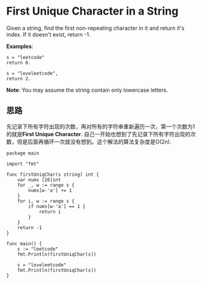 #  First Unique Character in a String

Given a string, find the first non-repeating character in it and return it's index. If it doesn't exist, return -1.

**Examples**:

```
s = "leetcode"
return 0.

s = "loveleetcode",
return 2.
```

**Note**: You may assume the string contain only lowercase letters.

## 思路

先记录下所有字符出现的次数，再对所有的字符串重新遍历一次，第一个次数为1的就是**First Unique Character**. 自己一开始也想到了先记录下所有字符出现的次数，但是后面再循环一次就没有想到。这个解法的算法复杂度是O(2n).

```
package main

import "fmt"

func firstUniqChar(s string) int {
	var nums [26]int
	for _, w := range s {
		nums[w-'a'] += 1
	}
	for i, w := range s {
		if nums[w-'a'] == 1 {
			return i
		}
	}
	return -1
}

func main() {
	s := "leetcode"
	fmt.Println(firstUniqChar(s))

	s = "loveleetcode"
	fmt.Println(firstUniqChar(s))
}
```


